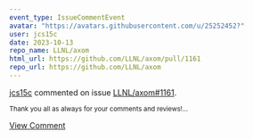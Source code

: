 ```yaml
---
event_type: IssueCommentEvent
avatar: "https://avatars.githubusercontent.com/u/25252452?"
user: jcs15c
date: 2023-10-13
repo_name: LLNL/axom
html_url: https://github.com/LLNL/axom/pull/1161
repo_url: https://github.com/LLNL/axom
---
```


<a href='https://github.com/jcs15c' target='_blank'>jcs15c</a> commented on issue <a href='https://github.com/LLNL/axom/pull/1161' target='_blank'>LLNL/axom#1161</a>.

<small>Thank you all as always for your comments and reviews!...</small>

<a href='https://github.com/LLNL/axom/pull/1161' target='_blank'>View Comment</a>